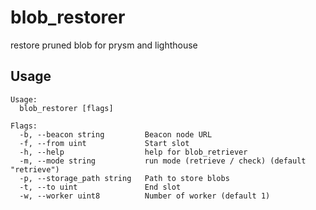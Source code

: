 # blob_restorer
restore pruned blob for prysm and lighthouse

## Usage

```
Usage:
  blob_restorer [flags]

Flags:
  -b, --beacon string         Beacon node URL
  -f, --from uint             Start slot
  -h, --help                  help for blob_retriever
  -m, --mode string           run mode (retrieve / check) (default "retrieve")
  -p, --storage_path string   Path to store blobs
  -t, --to uint               End slot
  -w, --worker uint8          Number of worker (default 1)
```